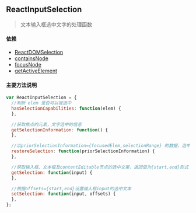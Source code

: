 ## <span id="reactinputselection">ReactInputSelection</span>
> 文本输入框选中文字的处理函数

#### 依赖
* [ReactDOMSelection](#reactdomselection)
* [containsNode](#containsNode)
* [focusNode](#focusNode)
* [getActiveElement](#getActiveElement)

#### 主要方法说明
```javascript
var ReactInputSelection = {
  //判断 elem 是否可以被选中
  hasSelectionCapabilities: function(elem) {
  },

  //获取焦点的元素，文字选中的信息
  getSelectionInformation: function() {
  },

  //以priorSelectionInformation={focusedElem,selectionRange} 的数据，选中节点及特定的文案
  restoreSelection: function(priorSelectionInformation) {
  },

  //获取输入框、文本框及contentEditable节点的选中文案，返回值为{start,end}形式
  getSelection: function(input) {
  },

  //根据offsets={start,end}设置输入框input的选中文本
  setSelection: function(input, offsets) {
  },
};

```